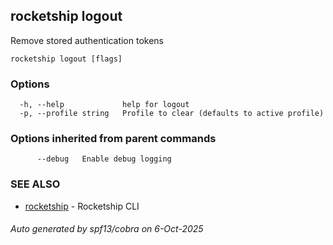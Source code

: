 ## rocketship logout

Remove stored authentication tokens

```
rocketship logout [flags]
```

### Options

```
  -h, --help             help for logout
  -p, --profile string   Profile to clear (defaults to active profile)
```

### Options inherited from parent commands

```
      --debug   Enable debug logging
```

### SEE ALSO

* [rocketship](rocketship.md)	 - Rocketship CLI

###### Auto generated by spf13/cobra on 6-Oct-2025
